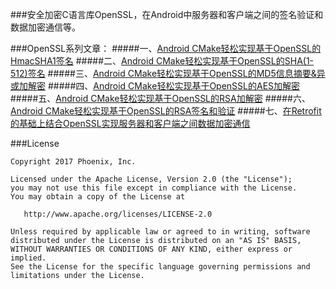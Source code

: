 ###安全加密C语言库OpenSSL，在Android中服务器和客户端之间的签名验证和数据加密通信等。

###OpenSSL系列文章：
#####一、[Android CMake轻松实现基于OpenSSL的HmacSHA1签名](http://www.jianshu.com/p/07df7626b4ee)
#####二、[Android CMake轻松实现基于OpenSSL的SHA(1-512)签名]()
#####三、[Android CMake轻松实现基于OpenSSL的MD5信息摘要&异或加解密]()
#####四、[Android CMake轻松实现基于OpenSSL的AES加解密]()
#####五、[Android CMake轻松实现基于OpenSSL的RSA加解密]()
#####六、[Android CMake轻松实现基于OpenSSL的RSA签名和验证]()
#####七、[在Retrofit的基础上结合OpenSSL实现服务器和客户端之间数据加密通信]()

###License
```
Copyright 2017 Phoenix, Inc.

Licensed under the Apache License, Version 2.0 (the "License");
you may not use this file except in compliance with the License.
You may obtain a copy of the License at

   http://www.apache.org/licenses/LICENSE-2.0

Unless required by applicable law or agreed to in writing, software
distributed under the License is distributed on an "AS IS" BASIS,
WITHOUT WARRANTIES OR CONDITIONS OF ANY KIND, either express or implied.
See the License for the specific language governing permissions and
limitations under the License.
```
